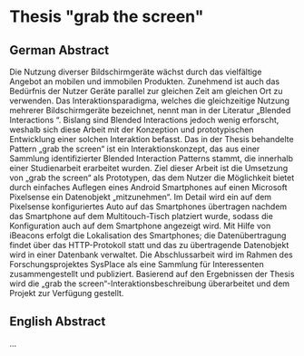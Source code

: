 # Thesis "grab the screen"

## German Abstract

Die Nutzung diverser Bildschirmgeräte wächst durch das vielfältige Angebot an mobilen und immobilen Produkten. Zunehmend ist auch das Bedürfnis der Nutzer Geräte parallel zur gleichen Zeit am gleichen Ort zu verwenden. Das Interaktionsparadigma, welches die gleichzeitige Nutzung mehrerer Bildschirmgeräte bezeichnet, nennt man in der Literatur „Blended Interactions “. Bislang sind Blended Interactions jedoch wenig erforscht, weshalb sich diese Arbeit mit der Konzeption und prototypischen Entwicklung einer solchen Interaktion befasst.
Das in der Thesis behandelte Pattern „grab the screen“ ist ein Interaktionskonzept, das aus einer Sammlung identifizierter Blended Interaction Patterns stammt, die innerhalb einer Studienarbeit erarbeitet wurden. 
Ziel dieser Arbeit ist die Umsetzung von „grab the screen“ als Prototypen, das dem Nutzer die Möglichkeit bietet durch einfaches Auflegen eines Android Smartphones auf einen Microsoft Pixelsense ein Datenobjekt „mitzunehmen“. Im Detail wird ein auf dem Pixelsense konfiguriertes Auto auf das Smartphones übertragen nachdem das Smartphone auf dem Multitouch-Tisch platziert wurde, sodass die Konfiguration auch auf dem Smartphone angezeigt wird. Mit Hilfe von iBeacons erfolgt die Lokalisation des Smartphones; die Datenübertragung findet über das HTTP-Protokoll statt und das zu übertragende Datenobjekt wird in einer Datenbank verwaltet.
Die Abschlussarbeit wird im Rahmen des Forschungsprojektes SysPlace  als eine Sammlung für Interessenten zusammengestellt und publiziert. Basierend auf den Ergebnissen der Thesis wird die „grab the screen“-Interaktionsbeschreibung überarbeitet und dem Projekt zur Verfügung gestellt.

## English Abstract 

...
